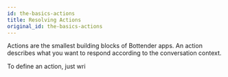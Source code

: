```yaml
---
id: the-basics-actions
title: Resolving Actions
original_id: the-basics-actions
---
```


Actions are the smallest building blocks of Bottender apps. An action describes what you want to respond according to the conversation context.

To define an action, just wri